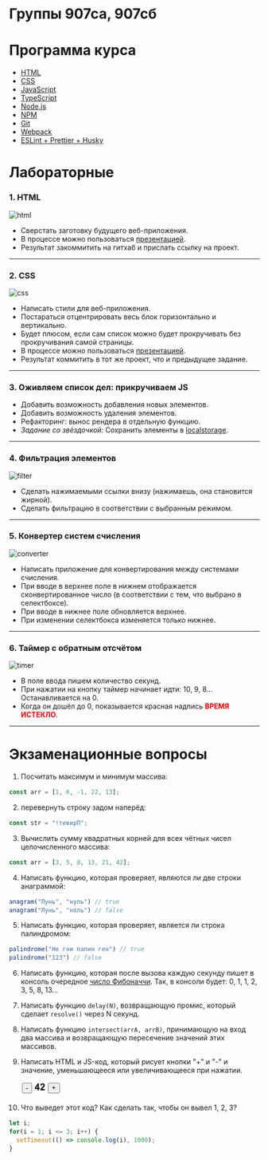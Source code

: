 # Группы 907са, 907сб
# Программа курса
* [HTML](https://dmitryweiner.github.io/web-lectures/Basic%20-%20HTML.html)
* [CSS](https://dmitryweiner.github.io/web-lectures/Basic%20-%20CSS.html)
* [JavaScript](https://dmitryweiner.github.io/web-lectures/Basic%20-%20JS.html)
* [TypeScript](https://dmitryweiner.github.io/web-lectures/Basic%20-%20TypeScript.html)
* [Node.js](https://dmitryweiner.github.io/web-lectures/Basic%20-%20Nodejs.html)
* [NPM](https://dmitryweiner.github.io/web-lectures/Basic%20-%20NPM.html)
* [Git](https://dmitryweiner.github.io/web-lectures/Basic%20-%20Git.html)
* [Webpack](https://dmitryweiner.github.io/web-lectures/Basic%20-%20Webpack.html#/)
* [ESLint + Prettier + Husky](https://github.com/dmitryweiner/lectures/raw/main/old/%D0%9B%D0%B5%D0%BA%D1%86%D0%B8%D1%8F%20eslint%20prettier%20husky.pptx)

# Лабораторные
### 1. HTML

![html](src/assets/programs/html.png)

* Сверстать заготовку будущего веб-приложения.
* В процессе можно пользоваться [презентацией](https://dmitryweiner.github.io/web-lectures/Basic%20-%20HTML.html#/).
* Результат закоммитить на гитхаб и прислать ссылку на проект.

<hr/>

### 2. CSS

![css](src/assets/programs/css.png)

* Написать стили для веб-приложения.
* Постараться отцентрировать весь блок горизонтально и вертикально.
* Будет плюсом, если сам список можно будет прокручивать без прокручивания самой страницы.
* В процессе можно пользоваться [презентацией](https://dmitryweiner.github.io/web-lectures/Basic%20-%20CSS.html#/).
* Результат коммитить в тот же проект, что и предыдущее задание.

<hr/>

### 3. Оживляем список дел: прикручиваем JS
* Добавить возможность добавления новых элементов.
* Добавить возможность удаления элементов.
* Рефакторинг: вынос рендера в отдельную функцию.
* _Задание со звёздочкой:_ Сохранить элементы в [localstorage](https://learn.javascript.ru/localstorage).

<hr/>

### 4. Фильтрация элементов

![filter](src/assets/programs/filter.png)

* Сделать нажимаемыми ссылки внизу (нажимаешь, она становится жирной).
* Сделать фильтрацию в соответствии с выбранным режимом.

<hr/>

### 5. Конвертер систем счисления

![converter](src/assets/programs/convertor.png)

* Написать приложение для конвертирования между системами счисления.
* При вводе в верхнее поле в нижнем отображается сконвертированное число (в соответствии с тем, что выбрано в селектбоксе).
* При вводе в нижнее поле обновляется верхнее.
* При изменении селектбокса изменяется только нижнее.

<hr/>

### 6. Таймер с обратным отсчётом

![timer](src/assets/programs/timer.png)

* В поле ввода пишем количество секунд.
* При нажатии на кнопку таймер начинает идти: 10, 9, 8... Останавливается на 0.
* Когда он дошёл до 0, показывается красная надпись <font color="red"><b>ВРЕМЯ ИСТЕКЛО</b></font>.

<hr/>

# Экзаменационные вопросы

1. Посчитать максимум и минимум массива:
```js
const arr = [1, 6, -1, 22, 13];
```

2. перевернуть строку задом наперёд:
```js
const str = "!тевирП";
```

3. Вычислить сумму квадратных корней для всех чётных чисел целочисленного массива:
```js
const arr = [3, 5, 8, 13, 21, 42];
```

4. Написать функцию, которая проверяет, являются ли две строки анаграммой:
```js
anagram("Лунь", "нуль") // true
anagram("Лунь", "ноль") // false
```

5. Написать функцию, которая проверяет, является ли строка палиндромом:
```js
palindrome("Не гни папин ген") // true
palindrome("123") // false
```

6. Написать функцию, которая после вызова каждую секунду пишет в консоль очередное [число Фибоначчи](https://ru.wikipedia.org/wiki/%D0%A7%D0%B8%D1%81%D0%BB%D0%B0_%D0%A4%D0%B8%D0%B1%D0%BE%D0%BD%D0%B0%D1%87%D1%87%D0%B8).
Так, в консоли будет: 0, 1, 1, 2, 3, 5, 8, 13...

7. Написать функцию `delay(N)`, возвращающую промис, который сделает `resolve()` через N секунд.

8. Написать функцию `intersect(arrA, arrB)`, принимающую на вход два массива и возвращающую пересечение значений этих массивов.

9. Написать HTML и JS-код, который рисует кнопки "+" и "-" и значение, уменьшающееся или увеличивающееся при нажатии.

    ![counter](src/assets/programs/counter.png) 

11. Что выведет этот код? Как сделать так, чтобы он вывел 1, 2, 3?
```js
let i;
for(i = 1; i <= 3; i++) {
  setTimeout(() => console.log(i), 1000);
}
```
